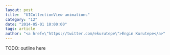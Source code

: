 ```yaml
---
layout: post
title:  "UICollectionView animations"
category: "12"
date: "2014-05-01 10:00:00"
tags: article
author: "<a href=\"https://twitter.com/ekurutepe\">Engin Kurutepe</a>"
---
```


TODO: outline here
